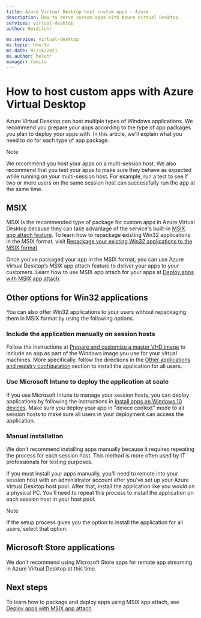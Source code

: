 ```yaml
---
title: Azure Virtual Desktop host custom apps - Azure
description: How to serve custom apps with Azure Virtual Desktop.
services: virtual-desktop
author: Heidilohr

ms.service: virtual-desktop
ms.topic: how-to
ms.date: 07/14/2021
ms.author: helohr
manager: femila
---
```

# How to host custom apps with Azure Virtual Desktop

Azure Virtual Desktop can host multiple types of Windows applications. We recommend you prepare your apps according to the type of app packages you plan to deploy your apps with. In this article, we'll explain what you need to do for each type of app package. 

>[!NOTE]
>We recommend you host your apps on a multi-session host. We also recommend that you test your apps to make sure they behave as expected while running on your multi-session host. For example, run a test to see if two or more users on the same session host can successfully run the app at the same time.

## MSIX

MSIX is the recommended type of package for custom apps in Azure Virtual Desktop because they can take advantage of the service's built-in [MSIX app attach feature](../app-attach-glossary.md). To learn how to repackage existing Win32 applications in the MSIX format, visit [Repackage your existing Win32 applications to the MSIX format](/windows/application-management/msix-app-packaging-tool).

Once you've packaged your app in the MSIX format, you can use Azure Virtual Desktop’s MSIX app attach feature to deliver your apps to your customers. Learn how to use MSIX app attach for your apps at [Deploy apps with MSIX app attach](msix-app-attach.md).

## Other options for Win32 applications

You can also offer Win32 applications to your users without repackaging them in MSIX format by using the following options.

### Include the application manually on session hosts

Follow the instructions at [Prepare and customize a master VHD image](../set-up-customize-master-image.md) to include an app as part of the Windows image you use for your virtual machines. More specifically, follow the directions in the [Other applications and registry configuration](../set-up-customize-master-image.md#other-applications-and-registry-configuration) section to install the application for all users.

### Use Microsoft Intune to deploy the application at scale

If you use Microsoft Intune to manage your session hosts, you can deploy applications by following the instructions in [Install apps on Windows 10 devices](/mem/intune/apps/apps-windows-10-app-deploy#install-apps-on-windows-10-devices). Make sure you deploy your app in "device context" mode to all session hosts to make sure all users in your deployment can access the application.

### Manual installation

We don't recommend installing apps manually because it requires repeating the process for each session host. This method is more often used by IT professionals for testing purposes.

If you must install your apps manually, you'll need to remote into your session host with an administrator account after you've set up your Azure Virtual Desktop host pool. After that, install the application like you would on a physical PC. You'll need to repeat this process to install the application on each session host in your host pool.

>[!NOTE]
>If the setup process gives you the option to install the application for all users, select that option.

## Microsoft Store applications

We don't recommend using Microsoft Store apps for remote app streaming in Azure Virtual Desktop at this time.

## Next steps

To learn how to package and deploy apps using MSIX app attach, see [Deploy apps with MSIX app attach](msix-app-attach.md).